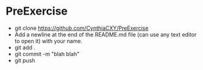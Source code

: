 # PreExercise

  *  git clone https://github.com/CynthiaCXY/PreExercise
  *  Add a newline at the end of the README.md file (can use any text editor to open it) with your name.
  *  git add .
  *  git commit -m "blah blah"
  *  git push

